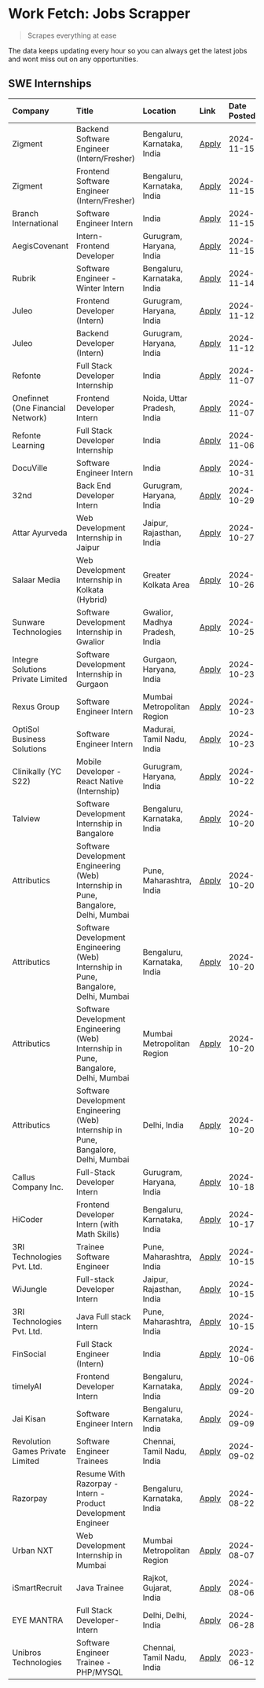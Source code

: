 # Work Fetch: Jobs Scrapper
> Scrapes everything at ease

The data keeps updating every hour so you can always get the latest jobs and wont miss out on any opportunities.

## SWE Internships
<!--START_SECTION:workfetch-->
| Company                           | Title                                                                               | Location                       | Link                                                                                                                                                                                                                                                       | Date Posted   |
|:----------------------------------|:------------------------------------------------------------------------------------|:-------------------------------|:-----------------------------------------------------------------------------------------------------------------------------------------------------------------------------------------------------------------------------------------------------------|:--------------|
| Zigment                           | Backend Software Engineer (Intern/Fresher)                                          | Bengaluru, Karnataka, India    | [Apply](https://in.linkedin.com/jobs/view/backend-software-engineer-intern-fresher-at-zigment-4075291015?position=21&pageNum=0&refId=2Av1u50B%2FYn50bdFUt%2BY1A%3D%3D&trackingId=GjUbTDAMME6gjLMXhk%2Bahw%3D%3D)                                           | 2024-11-15    |
| Zigment                           | Frontend Software Engineer (Intern/Fresher)                                         | Bengaluru, Karnataka, India    | [Apply](https://in.linkedin.com/jobs/view/frontend-software-engineer-intern-fresher-at-zigment-4075288330?position=22&pageNum=0&refId=2Av1u50B%2FYn50bdFUt%2BY1A%3D%3D&trackingId=gwogvoqFT4s1SSiX%2FEQLwQ%3D%3D)                                          | 2024-11-15    |
| Branch International              | Software Engineer Intern                                                            | India                          | [Apply](https://in.linkedin.com/jobs/view/software-engineer-intern-at-branch-international-4054425650?position=29&pageNum=0&refId=2Av1u50B%2FYn50bdFUt%2BY1A%3D%3D&trackingId=KCo7aHHRrqx9xqHUeWk9DQ%3D%3D)                                                | 2024-11-15    |
| AegisCovenant                     | Intern- Frontend Developer                                                          | Gurugram, Haryana, India       | [Apply](https://in.linkedin.com/jobs/view/intern-frontend-developer-at-aegiscovenant-4077391475?position=54&pageNum=0&refId=2Av1u50B%2FYn50bdFUt%2BY1A%3D%3D&trackingId=DNO2na%2FvOIARORXnAz1VVg%3D%3D)                                                    | 2024-11-15    |
| Rubrik                            | Software Engineer - Winter Intern                                                   | Bengaluru, Karnataka, India    | [Apply](https://in.linkedin.com/jobs/view/software-engineer-winter-intern-at-rubrik-4006567784?position=14&pageNum=0&refId=2Av1u50B%2FYn50bdFUt%2BY1A%3D%3D&trackingId=4HmeFf4%2F2zcfmWEkHAPaCw%3D%3D)                                                     | 2024-11-14    |
| Juleo                             | Frontend Developer (Intern)                                                         | Gurugram, Haryana, India       | [Apply](https://in.linkedin.com/jobs/view/frontend-developer-intern-at-juleo-4072443159?position=40&pageNum=0&refId=2Av1u50B%2FYn50bdFUt%2BY1A%3D%3D&trackingId=2oLozkrcYMsbDfgT106h9w%3D%3D)                                                              | 2024-11-12    |
| Juleo                             | Backend Developer (Intern)                                                          | Gurugram, Haryana, India       | [Apply](https://in.linkedin.com/jobs/view/backend-developer-intern-at-juleo-4072437848?position=55&pageNum=0&refId=2Av1u50B%2FYn50bdFUt%2BY1A%3D%3D&trackingId=C7w258c%2FZZTkobK9LI2cAw%3D%3D)                                                             | 2024-11-12    |
| Refonte                           | Full Stack Developer Internship                                                     | India                          | [Apply](https://in.linkedin.com/jobs/view/full-stack-developer-internship-at-refonte-4071576773?position=32&pageNum=0&refId=2Av1u50B%2FYn50bdFUt%2BY1A%3D%3D&trackingId=dZAks9Ix4K5qTcNrvciAKA%3D%3D)                                                      | 2024-11-07    |
| Onefinnet (One Financial Network) | Frontend Developer Intern                                                           | Noida, Uttar Pradesh, India    | [Apply](https://in.linkedin.com/jobs/view/frontend-developer-intern-at-onefinnet-one-financial-network-4067260672?position=41&pageNum=0&refId=2Av1u50B%2FYn50bdFUt%2BY1A%3D%3D&trackingId=WJSsQHZaDkcKwfRqCj2ezA%3D%3D)                                    | 2024-11-07    |
| Refonte Learning                  | Full Stack Developer Internship                                                     | India                          | [Apply](https://in.linkedin.com/jobs/view/full-stack-developer-internship-at-refonte-learning-4070516081?position=30&pageNum=0&refId=2Av1u50B%2FYn50bdFUt%2BY1A%3D%3D&trackingId=6yAlQ9y1m%2FyIaFVj%2FE17Mg%3D%3D)                                         | 2024-11-06    |
| DocuVille                         | Software Engineer Intern                                                            | India                          | [Apply](https://in.linkedin.com/jobs/view/software-engineer-intern-at-docuville-4064436465?position=47&pageNum=0&refId=2Av1u50B%2FYn50bdFUt%2BY1A%3D%3D&trackingId=p3%2B%2FOga6fYqb08CY8fUc2g%3D%3D)                                                       | 2024-10-31    |
| 32nd                              | Back End Developer Intern                                                           | Gurugram, Haryana, India       | [Apply](https://in.linkedin.com/jobs/view/back-end-developer-intern-at-32nd-4062280105?position=27&pageNum=0&refId=2Av1u50B%2FYn50bdFUt%2BY1A%3D%3D&trackingId=odH2dQeR0OkgZ%2B0vsTYrNQ%3D%3D)                                                             | 2024-10-29    |
| Attar Ayurveda                    | Web Development Internship in Jaipur                                                | Jaipur, Rajasthan, India       | [Apply](https://in.linkedin.com/jobs/view/web-development-internship-in-jaipur-at-attar-ayurveda-4060435312?position=45&pageNum=0&refId=2Av1u50B%2FYn50bdFUt%2BY1A%3D%3D&trackingId=vQGNsZSk1OyaQQRtPzKfNw%3D%3D)                                          | 2024-10-27    |
| Salaar Media                      | Web Development Internship in Kolkata (Hybrid)                                      | Greater Kolkata Area           | [Apply](https://in.linkedin.com/jobs/view/web-development-internship-in-kolkata-hybrid-at-salaar-media-4059523650?position=50&pageNum=0&refId=2Av1u50B%2FYn50bdFUt%2BY1A%3D%3D&trackingId=PGqAG%2FekxXk8SEy1oHaZcg%3D%3D)                                  | 2024-10-26    |
| Sunware Technologies              | Software Development Internship in Gwalior                                          | Gwalior, Madhya Pradesh, India | [Apply](https://in.linkedin.com/jobs/view/software-development-internship-in-gwalior-at-sunware-technologies-4059018500?position=10&pageNum=0&refId=2Av1u50B%2FYn50bdFUt%2BY1A%3D%3D&trackingId=3kCptYDogVje0qfItXYL%2Bg%3D%3D)                            | 2024-10-25    |
| Integre Solutions Private Limited | Software Development Internship in Gurgaon                                          | Gurgaon, Haryana, India        | [Apply](https://in.linkedin.com/jobs/view/software-development-internship-in-gurgaon-at-integre-solutions-private-limited-4056951853?position=7&pageNum=0&refId=2Av1u50B%2FYn50bdFUt%2BY1A%3D%3D&trackingId=lmarHdUbf0%2BYOU22SyQynw%3D%3D)                | 2024-10-23    |
| Rexus Group                       | Software Engineer Intern                                                            | Mumbai Metropolitan Region     | [Apply](https://in.linkedin.com/jobs/view/software-engineer-intern-at-rexus-group-4057599673?position=11&pageNum=0&refId=2Av1u50B%2FYn50bdFUt%2BY1A%3D%3D&trackingId=j91fW6aC2k16m6a9Xba%2F9Q%3D%3D)                                                       | 2024-10-23    |
| OptiSol Business Solutions        | Software Engineer Intern                                                            | Madurai, Tamil Nadu, India     | [Apply](https://in.linkedin.com/jobs/view/software-engineer-intern-at-optisol-business-solutions-4056744789?position=43&pageNum=0&refId=2Av1u50B%2FYn50bdFUt%2BY1A%3D%3D&trackingId=EruMEtisaRkmOrJ1ukLymA%3D%3D)                                          | 2024-10-23    |
| Clinikally (YC S22)               | Mobile Developer - React Native (Internship)                                        | Gurugram, Haryana, India       | [Apply](https://in.linkedin.com/jobs/view/mobile-developer-react-native-internship-at-clinikally-yc-s22-4055197051?position=60&pageNum=0&refId=2Av1u50B%2FYn50bdFUt%2BY1A%3D%3D&trackingId=M64M%2B4TrFnqtTZWCOWmufw%3D%3D)                                 | 2024-10-22    |
| Talview                           | Software Development Internship in Bangalore                                        | Bengaluru, Karnataka, India    | [Apply](https://in.linkedin.com/jobs/view/software-development-internship-in-bangalore-at-talview-4055420944?position=4&pageNum=0&refId=2Av1u50B%2FYn50bdFUt%2BY1A%3D%3D&trackingId=vaf%2FheqHaGbn4%2BKI%2BsXKDQ%3D%3D)                                    | 2024-10-20    |
| Attributics                       | Software Development Engineering (Web) Internship in Pune, Bangalore, Delhi, Mumbai | Pune, Maharashtra, India       | [Apply](https://in.linkedin.com/jobs/view/software-development-engineering-web-internship-in-pune-bangalore-delhi-mumbai-at-attributics-4055422918?position=12&pageNum=0&refId=2Av1u50B%2FYn50bdFUt%2BY1A%3D%3D&trackingId=8Mb2G%2FOjtaZYFMCHDV6kYA%3D%3D) | 2024-10-20    |
| Attributics                       | Software Development Engineering (Web) Internship in Pune, Bangalore, Delhi, Mumbai | Bengaluru, Karnataka, India    | [Apply](https://in.linkedin.com/jobs/view/software-development-engineering-web-internship-in-pune-bangalore-delhi-mumbai-at-attributics-4055425609?position=15&pageNum=0&refId=2Av1u50B%2FYn50bdFUt%2BY1A%3D%3D&trackingId=dMmHcsawRFIcBiHzta3I4w%3D%3D)   | 2024-10-20    |
| Attributics                       | Software Development Engineering (Web) Internship in Pune, Bangalore, Delhi, Mumbai | Mumbai Metropolitan Region     | [Apply](https://in.linkedin.com/jobs/view/software-development-engineering-web-internship-in-pune-bangalore-delhi-mumbai-at-attributics-4055422911?position=18&pageNum=0&refId=2Av1u50B%2FYn50bdFUt%2BY1A%3D%3D&trackingId=XGfLoqbTs9uGpofymZIvEA%3D%3D)   | 2024-10-20    |
| Attributics                       | Software Development Engineering (Web) Internship in Pune, Bangalore, Delhi, Mumbai | Delhi, India                   | [Apply](https://in.linkedin.com/jobs/view/software-development-engineering-web-internship-in-pune-bangalore-delhi-mumbai-at-attributics-4055423852?position=19&pageNum=0&refId=2Av1u50B%2FYn50bdFUt%2BY1A%3D%3D&trackingId=Q2Pdckg91atubgaN0Q3L8A%3D%3D)   | 2024-10-20    |
| Callus Company Inc.               | Full-Stack Developer Intern                                                         | Gurugram, Haryana, India       | [Apply](https://in.linkedin.com/jobs/view/full-stack-developer-intern-at-callus-company-inc-4052948592?position=20&pageNum=0&refId=2Av1u50B%2FYn50bdFUt%2BY1A%3D%3D&trackingId=cXGzw%2BO8GEkLw3DByTCbLQ%3D%3D)                                             | 2024-10-18    |
| HiCoder                           | Frontend Developer Intern (with Math Skills)                                        | Bengaluru, Karnataka, India    | [Apply](https://in.linkedin.com/jobs/view/frontend-developer-intern-with-math-skills-at-hicoder-4053097037?position=51&pageNum=0&refId=2Av1u50B%2FYn50bdFUt%2BY1A%3D%3D&trackingId=ojH54TX9TfMdJX26cEKj3g%3D%3D)                                           | 2024-10-17    |
| 3RI Technologies Pvt. Ltd.        | Trainee Software Engineer                                                           | Pune, Maharashtra, India       | [Apply](https://in.linkedin.com/jobs/view/trainee-software-engineer-at-3ri-technologies-pvt-ltd-4048233384?position=31&pageNum=0&refId=2Av1u50B%2FYn50bdFUt%2BY1A%3D%3D&trackingId=AB7h%2FW1Lc%2FRGDdPoid1x%2FA%3D%3D)                                     | 2024-10-15    |
| WiJungle                          | Full-stack Developer Intern                                                         | Jaipur, Rajasthan, India       | [Apply](https://in.linkedin.com/jobs/view/full-stack-developer-intern-at-wijungle-4048227759?position=34&pageNum=0&refId=2Av1u50B%2FYn50bdFUt%2BY1A%3D%3D&trackingId=z9doSpMalTLo7oZdLLbjqQ%3D%3D)                                                         | 2024-10-15    |
| 3RI Technologies Pvt. Ltd.        | Java Full stack Intern                                                              | Pune, Maharashtra, India       | [Apply](https://in.linkedin.com/jobs/view/java-full-stack-intern-at-3ri-technologies-pvt-ltd-4048232417?position=44&pageNum=0&refId=2Av1u50B%2FYn50bdFUt%2BY1A%3D%3D&trackingId=0johhZ1%2Fn1CJ7%2FE0PneV7g%3D%3D)                                          | 2024-10-15    |
| FinSocial                         | Full Stack Engineer (Intern)                                                        | India                          | [Apply](https://in.linkedin.com/jobs/view/full-stack-engineer-intern-at-finsocial-4041564486?position=39&pageNum=0&refId=2Av1u50B%2FYn50bdFUt%2BY1A%3D%3D&trackingId=BUcEhVYsyrOpDus3r9jQLA%3D%3D)                                                         | 2024-10-06    |
| timelyAI                          | Frontend Developer Intern                                                           | Bengaluru, Karnataka, India    | [Apply](https://in.linkedin.com/jobs/view/frontend-developer-intern-at-timelyai-4030925040?position=8&pageNum=0&refId=2Av1u50B%2FYn50bdFUt%2BY1A%3D%3D&trackingId=DwwBMUGQlgtpPnIqA7KCnQ%3D%3D)                                                            | 2024-09-20    |
| Jai Kisan                         | Software Engineer Intern                                                            | Bengaluru, Karnataka, India    | [Apply](https://in.linkedin.com/jobs/view/software-engineer-intern-at-jai-kisan-4024075360?position=24&pageNum=0&refId=2Av1u50B%2FYn50bdFUt%2BY1A%3D%3D&trackingId=D5dM%2FjW4BF124fkZHFfuOA%3D%3D)                                                         | 2024-09-09    |
| Revolution Games Private Limited  | Software Engineer Trainees                                                          | Chennai, Tamil Nadu, India     | [Apply](https://in.linkedin.com/jobs/view/software-engineer-trainees-at-revolution-games-private-limited-4015912927?position=23&pageNum=0&refId=2Av1u50B%2FYn50bdFUt%2BY1A%3D%3D&trackingId=n6ETvtHBU%2F%2Bf3k2q%2FsRh0g%3D%3D)                            | 2024-09-02    |
| Razorpay                          | Resume With Razorpay - Intern - Product Development Engineer                        | Bengaluru, Karnataka, India    | [Apply](https://in.linkedin.com/jobs/view/resume-with-razorpay-intern-product-development-engineer-at-razorpay-4007395641?position=3&pageNum=0&refId=2Av1u50B%2FYn50bdFUt%2BY1A%3D%3D&trackingId=qcNTWNTjeZlFaf1FHylz5w%3D%3D)                             | 2024-08-22    |
| Urban NXT                         | Web Development Internship in Mumbai                                                | Mumbai Metropolitan Region     | [Apply](https://in.linkedin.com/jobs/view/web-development-internship-in-mumbai-at-urban-nxt-3995561641?position=52&pageNum=0&refId=2Av1u50B%2FYn50bdFUt%2BY1A%3D%3D&trackingId=a1JtrNwiCavokHmm1eEFUA%3D%3D)                                               | 2024-08-07    |
| iSmartRecruit                     | Java Trainee                                                                        | Rajkot, Gujarat, India         | [Apply](https://in.linkedin.com/jobs/view/java-trainee-at-ismartrecruit-3992301825?position=25&pageNum=0&refId=2Av1u50B%2FYn50bdFUt%2BY1A%3D%3D&trackingId=MGolre2wrR5cLqPmXdQAVg%3D%3D)                                                                   | 2024-08-06    |
| EYE MANTRA                        | Full Stack Developer- Intern                                                        | Delhi, Delhi, India            | [Apply](https://in.linkedin.com/jobs/view/full-stack-developer-intern-at-eye-mantra-3960988037?position=36&pageNum=0&refId=2Av1u50B%2FYn50bdFUt%2BY1A%3D%3D&trackingId=6aftarOYJo9ei%2FW0SJE%2BUg%3D%3D)                                                   | 2024-06-28    |
| Unibros Technologies              | Software Engineer Trainee - PHP/MYSQL                                               | Chennai, Tamil Nadu, India     | [Apply](https://in.linkedin.com/jobs/view/software-engineer-trainee-php-mysql-at-unibros-technologies-3656599241?position=33&pageNum=0&refId=2Av1u50B%2FYn50bdFUt%2BY1A%3D%3D&trackingId=27o%2FhiIzHxEw7udXkxp1Lw%3D%3D)                                   | 2023-06-12    |
<!--END_SECTION:workfetch-->
